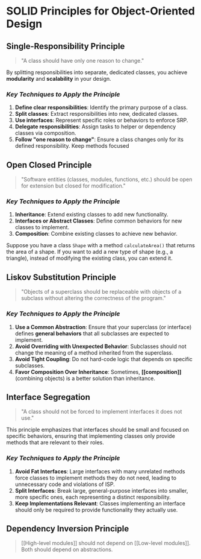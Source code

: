 # SOLID Principles for Object-Oriented Design

## **Single-Responsibility Principle**

> "A class should have only one reason to change."

By splitting responsibilities into separate, dedicated classes, you achieve **modularity** and **scalability** in your design.
### *Key Techniques to Apply the Principle*

1. **Define clear responsibilities**: Identify the primary purpose of a class.
2. **Split classes**: Extract responsibilities into new, dedicated classes.
3. **Use interfaces**:	Represent specific roles or behaviors to enforce SRP.
4. **Delegate responsibilities**: Assign tasks to helper or dependency classes via composition.
5. **Follow "one reason to change"**: Ensure a class changes only for its defined responsibility.
Keep methods focused
## **Open Closed Principle**

> "Software entities (classes, modules, functions, etc.) should be open for extension but closed for modification."

### *Key Techniques to Apply the Principle*

1. **Inheritance**: Extend existing classes to add new functionality.
2. **Interfaces or Abstract Classes**: Define common behaviors for new classes to implement.
3. **Composition**: Combine existing classes to achieve new behavior.

Suppose you have a class `Shape` with a method `calculateArea()` that returns the area of a shape. If you want to add a new type of shape (e.g., a triangle), instead of modifying the existing class, you can extend it.
## **Liskov Substitution Principle**

> "Objects of a superclass should be replaceable with objects of a subclass without altering the correctness of the program."

### *Key Techniques to Apply the Principle*

1. **Use a Common Abstraction**: Ensure that your superclass (or interface) defines **general behaviors** that all subclasses are expected to implement.
2. **Avoid Overriding with Unexpected Behavior**: Subclasses should not change the meaning of a method inherited from the superclass.
3. **Avoid Tight Coupling**: Do not hard-code logic that depends on specific subclasses.
4. **Favor Composition Over Inheritance**: Sometimes, **[[composition]]** (combining objects) is a better solution than inheritance.
## **Interface Segregation**

> "A class should not be forced to implement interfaces it does not use."

This principle emphasizes that interfaces should be small and focused on specific behaviors, ensuring that implementing classes only provide methods that are relevant to their roles.
### *Key Techniques to Apply the Principle*

1. **Avoid Fat Interfaces**: Large interfaces with many unrelated methods force classes to implement methods they do not need, leading to unnecessary code and violations of ISP.
2. **Split Interfaces**: Break large, general-purpose interfaces into smaller, more specific ones, each representing a distinct responsibility.
3. **Keep Implementations Relevant**: Classes implementing an interface should only be required to provide functionality they actually use.
## **Dependency Inversion Principle**

> [[High-level modules]] should not depend on [[Low-level modules]]. Both should depend on abstractions.

